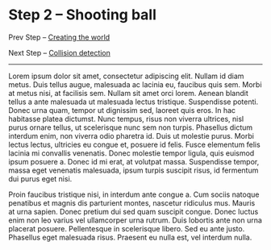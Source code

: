 # Step 2 – Shooting ball

Prev Step – [Creating the world](./tree/master/01-create-world)

Next Step – [Collision detection](./tree/master/03-collision-detection)

* * *

Lorem ipsum dolor sit amet, consectetur adipiscing elit. Nullam id diam metus. Duis tellus augue, malesuada ac lacinia eu, faucibus quis sem. Morbi at metus nisi, at facilisis sem. Nullam sit amet orci lorem. Aenean blandit tellus a ante malesuada ut malesuada lectus tristique. Suspendisse potenti. Donec urna quam, tempor ut dignissim sed, laoreet quis eros. In hac habitasse platea dictumst. Nunc tempus, risus non viverra ultrices, nisl purus ornare tellus, ut scelerisque nunc sem non turpis. Phasellus dictum interdum enim, non viverra odio pharetra id. Duis ut molestie purus. Morbi lectus lectus, ultricies eu congue et, posuere id felis. Fusce elementum felis lacinia mi convallis venenatis. Donec molestie tempor ligula, quis euismod ipsum posuere a. Donec id mi erat, at volutpat massa. Suspendisse tempor, massa eget venenatis malesuada, ipsum turpis suscipit risus, id fermentum dui purus eget nisi.

Proin faucibus tristique nisi, in interdum ante congue a. Cum sociis natoque penatibus et magnis dis parturient montes, nascetur ridiculus mus. Mauris at urna sapien. Donec pretium dui sed quam suscipit congue. Donec luctus enim non leo varius vel ullamcorper urna rutrum. Duis lobortis ante non urna placerat posuere. Pellentesque in scelerisque libero. Sed eu ante justo. Phasellus eget malesuada risus. Praesent eu nulla est, vel interdum nulla.